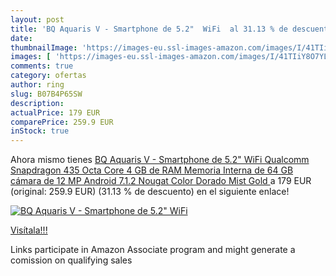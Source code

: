 ```yaml
---
layout: post
title: 'BQ Aquaris V - Smartphone de 5.2"  WiFi  al 31.13 % de descuento'
date: 
thumbnailImage: 'https://images-eu.ssl-images-amazon.com/images/I/41TIiY8O7YL._SL200_.jpg'
images: [ 'https://images-eu.ssl-images-amazon.com/images/I/41TIiY8O7YL._SL200_.jpg' ]
comments: true
category: ofertas
author: ring
slug: B07B4P65SW
description:
actualPrice: 179 EUR
comparePrice: 259.9 EUR
inStock: true
---
```


Ahora mismo tienes [BQ Aquaris V - Smartphone de 5.2"  WiFi  Qualcomm Snapdragon 435 Octa Core  4 GB de RAM  Memoria Interna de 64 GB  cámara de 12 MP  Android 7.1.2 Nougat  Color Dorado  Mist Gold ](https://www.amazon.es/dp/B07B4P65SW/?tag=tolees-21) a 179 EUR (original: 259.9 EUR) (31.13 %  de descuento) en el siguiente enlace!

[![BQ Aquaris V - Smartphone de 5.2"  WiFi ](https://images-eu.ssl-images-amazon.com/images/I/41TIiY8O7YL._SL200_.jpg)](https://www.amazon.es/dp/B07B4P65SW/?tag=tolees-21)

[Visítala!!!](https://www.amazon.es/dp/B07B4P65SW/?tag=tolees-21)

Links participate in Amazon Associate program and might generate a comission on qualifying sales
